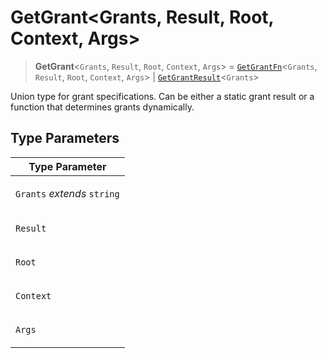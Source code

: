 # GetGrant\<Grants, Result, Root, Context, Args\>

> **GetGrant**\<`Grants`, `Result`, `Root`, `Context`, `Args`\> = [`GetGrantFn`](GetGrantFn.md)\<`Grants`, `Result`, `Root`, `Context`, `Args`\> \| [`GetGrantResult`](GetGrantResult.md)\<`Grants`\>

Union type for grant specifications.
Can be either a static grant result or a function that determines grants dynamically.

## Type Parameters

<table>
<thead>
<tr>
<th>Type Parameter</th>
</tr>
</thead>
<tbody>
<tr>
<td>

`Grants` _extends_ `string`

</td>
</tr>
<tr>
<td>

`Result`

</td>
</tr>
<tr>
<td>

`Root`

</td>
</tr>
<tr>
<td>

`Context`

</td>
</tr>
<tr>
<td>

`Args`

</td>
</tr>
</tbody>
</table>
